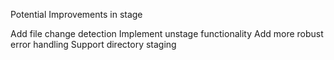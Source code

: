 Potential Improvements in stage

Add file change detection Implement unstage functionality Add more robust error
handling Support directory staging
